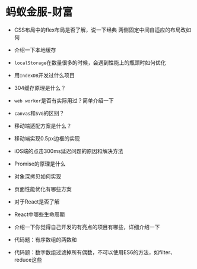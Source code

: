 # 蚂蚁金服-财富

 * CSS布局中的flex布局是否了解，说一下经典 两侧固定中间自适应的布局改如何
 
 * 介绍一下本地缓存
 
 * `localStorage`在数量很多的时候，会遇到性能上的瓶颈时如何优化
 
 * 用`IndexDB`开发过什么项目
 
 * 304缓存原理是什么？
 
 * `web worker`是否有实际用过？简单介绍一下
 
 * `canvas`和`SVG`的区别？
 
 * 移动端适配方案是什么？
 
 * 移动端实现0.5px边框的实现
 
 * iOS端的点击300ms延迟问题的原因和解决方法
 
 * Promise的原理是什么
 
 * 对象深拷贝如何实现
 
 * 页面性能优化有哪些方案
 
 * 对于React是否了解
 
 * React中哪些生命周期
 
 * 介绍一下你觉得自己开发的有亮点的项目有哪些，详细介绍一下
 
 * 代码题：有序数组的两数和
 
 * 代码题：数字数组过滤掉所有偶数，不可以使用ES6的方法，如filter、reduce这些

